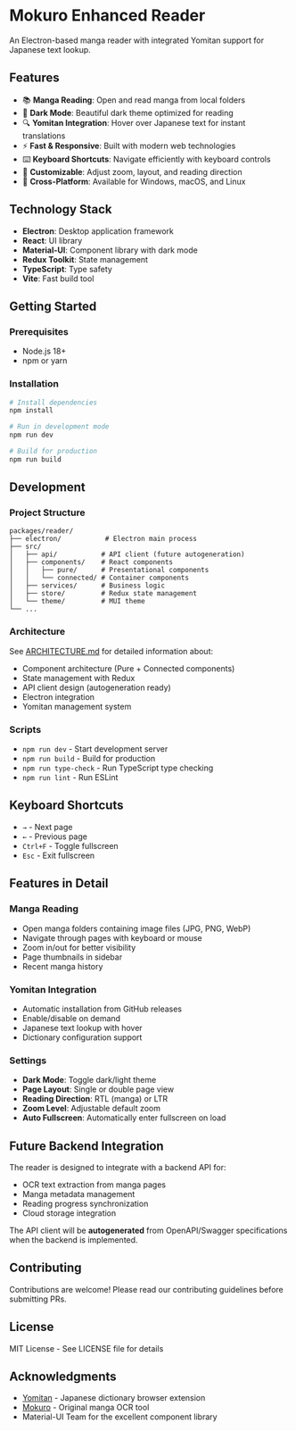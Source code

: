 # Mokuro Enhanced Reader

An Electron-based manga reader with integrated Yomitan support for Japanese text lookup.

## Features

- 📚 **Manga Reading**: Open and read manga from local folders
- 🌙 **Dark Mode**: Beautiful dark theme optimized for reading
- 🔍 **Yomitan Integration**: Hover over Japanese text for instant translations
- ⚡ **Fast & Responsive**: Built with modern web technologies
- ⌨️ **Keyboard Shortcuts**: Navigate efficiently with keyboard controls
- 🎨 **Customizable**: Adjust zoom, layout, and reading direction
- 📱 **Cross-Platform**: Available for Windows, macOS, and Linux

## Technology Stack

- **Electron**: Desktop application framework
- **React**: UI library
- **Material-UI**: Component library with dark mode
- **Redux Toolkit**: State management
- **TypeScript**: Type safety
- **Vite**: Fast build tool

## Getting Started

### Prerequisites

- Node.js 18+ 
- npm or yarn

### Installation

```bash
# Install dependencies
npm install

# Run in development mode
npm run dev

# Build for production
npm run build
```

## Development

### Project Structure

```
packages/reader/
├── electron/           # Electron main process
├── src/
│   ├── api/           # API client (future autogeneration)
│   ├── components/    # React components
│   │   ├── pure/      # Presentational components
│   │   └── connected/ # Container components
│   ├── services/      # Business logic
│   ├── store/         # Redux state management
│   └── theme/         # MUI theme
└── ...
```

### Architecture

See [ARCHITECTURE.md](./ARCHITECTURE.md) for detailed information about:
- Component architecture (Pure + Connected components)
- State management with Redux
- API client design (autogeneration ready)
- Electron integration
- Yomitan management system

### Scripts

- `npm run dev` - Start development server
- `npm run build` - Build for production
- `npm run type-check` - Run TypeScript type checking
- `npm run lint` - Run ESLint

## Keyboard Shortcuts

- `→` - Next page
- `←` - Previous page
- `Ctrl+F` - Toggle fullscreen
- `Esc` - Exit fullscreen

## Features in Detail

### Manga Reading
- Open manga folders containing image files (JPG, PNG, WebP)
- Navigate through pages with keyboard or mouse
- Zoom in/out for better visibility
- Page thumbnails in sidebar
- Recent manga history

### Yomitan Integration
- Automatic installation from GitHub releases
- Enable/disable on demand
- Japanese text lookup with hover
- Dictionary configuration support

### Settings
- **Dark Mode**: Toggle dark/light theme
- **Page Layout**: Single or double page view
- **Reading Direction**: RTL (manga) or LTR
- **Zoom Level**: Adjustable default zoom
- **Auto Fullscreen**: Automatically enter fullscreen on load

## Future Backend Integration

The reader is designed to integrate with a backend API for:
- OCR text extraction from manga pages
- Manga metadata management
- Reading progress synchronization
- Cloud storage integration

The API client will be **autogenerated** from OpenAPI/Swagger specifications when the backend is implemented.

## Contributing

Contributions are welcome! Please read our contributing guidelines before submitting PRs.

## License

MIT License - See LICENSE file for details

## Acknowledgments

- [Yomitan](https://github.com/themoeway/yomitan) - Japanese dictionary browser extension
- [Mokuro](https://github.com/kha-white/mokuro) - Original manga OCR tool
- Material-UI Team for the excellent component library

